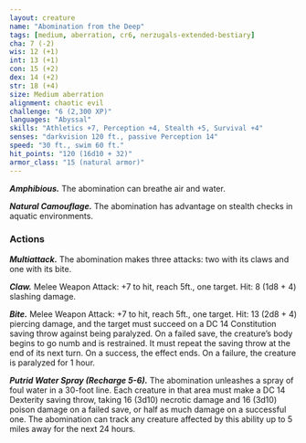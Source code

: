 ```yaml
---
layout: creature
name: "Abomination from the Deep"
tags: [medium, aberration, cr6, nerzugals-extended-bestiary]
cha: 7 (-2)
wis: 12 (+1)
int: 13 (+1)
con: 15 (+2)
dex: 14 (+2)
str: 18 (+4)
size: Medium aberration
alignment: chaotic evil
challenge: "6 (2,300 XP)"
languages: "Abyssal"
skills: "Athletics +7, Perception +4, Stealth +5, Survival +4"
senses: "darkvision 120 ft., passive Perception 14"
speed: "30 ft., swim 60 ft."
hit_points: "120 (16d10 + 32)"
armor_class: "15 (natural armor)"
---
```


***Amphibious.*** The abomination can breathe air and water.

***Natural Camouflage.*** The abomination has advantage
on stealth checks in aquatic environments.

### Actions

***Multiattack.*** The abomination makes three attacks:
two with its claws and one with its bite.

***Claw.*** Melee Weapon Attack: +7 to hit, reach 5ft.,
one target. Hit: 8 (1d8 + 4) slashing damage.

***Bite.*** Melee Weapon Attack: +7 to hit, reach 5ft.,
one target. Hit: 13 (2d8 + 4) piercing damage, and
the target must succeed on a DC 14 Constitution
saving throw against being paralyzed. On a failed
save, the creature’s body begins to go numb and is
restrained. It must repeat the saving throw at the
end of its next turn. On a success, the effect ends.
On a failure, the creature is paralyzed for 1 hour.

***Putrid Water Spray (Recharge 5-6).*** The abomination
unleashes a spray of foul water in a 30-foot line.
Each creature in that area must make a DC 14
Dexterity saving throw, taking 16 (3d10) necrotic
damage and 16 (3d10) poison damage on a failed
save, or half as much damage on a successful one.
The abomination can track any creature affected by
this ability up to 5 miles away for the next 24
hours.
